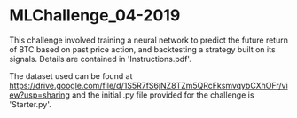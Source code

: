 # MLChallenge_04-2019

This challenge involved training a neural network to predict the future return of BTC based on past price action, and backtesting a strategy built on its signals. Details are contained in 'Instructions.pdf'. 

The dataset used can be found at https://drive.google.com/file/d/1S5R7fS6jNZ8TZm5QRcFksmvqybCXhOFr/view?usp=sharing and the initial .py file provided for the challenge is 'Starter.py'.

